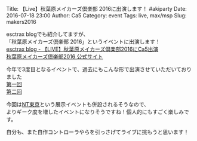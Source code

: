 Title: 【Live】秋葉原メイカーズ倶楽部 2016に出演します！ #akiparty
Date: 2016-07-18 23:00
Author: Ca5
Category: event
Tags: live, max/msp
Slug: makers2016

esctrax blogでも紹介してますが、  
「秋葉原メイカーズ倶楽部 2016」というイベントに出演します！  
[esctrax blog - 【LIVE】秋葉原メイカーズ倶楽部2016にCa5出演](http://blog.esctrax.com/post/147491691450/live%E7%A7%8B%E8%91%89%E5%8E%9F%E3%83%A1%E3%82%A4%E3%82%AB%E3%83%BC%E3%82%BA%E5%80%B6%E6%A5%BD%E9%83%A82016%E3%81%ABca5%E5%87%BA%E6%BC%94)  
[秋葉原メイカーズ倶楽部2016 公式サイト](http://akiba-maker-club.cs8.biz/2016/)  

今年で3度目となるイベントで、過去にもこんな形で出演させていただいておりました  
[第一回](https://blog.ca5.me/2014/11/11/1124-akiba-mogra/)  
[第二回](https://blog.ca5.me/2015/07/11/akiparty2015/)

今回は[NT東京](http://wiki.nicotech.jp/nico_tech/index.php?NT%E6%9D%B1%E4%BA%AC2016)という展示イベントも併設されるそうなので、  
よりギーク度を増したイベントになりそうですね！個人的にもすごく楽しみです。  

自分も、また自作コントローラやらを引っさげてライブに挑もうと思います！
